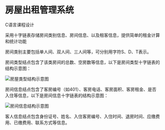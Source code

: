 # 房屋出租管理系统
C语言课程设计

采用十字链表存储房间类别信息、房间信息、以及租客信息，提供简单的租金计算和统计功能

房间类别主要包括单人间、双人间、三人间等，可分别用字符S、D、T表示。

房间类型结点包含了该类房间的总数、空房数等信息，以下是房间类型十字链表的结构示意图：

![房屋类型结构示意图](https://github.com/NickRegistered/-/blob/master/pictures/%E6%88%BF%E5%B1%8B%E7%B1%BB%E5%9E%8B%E5%8D%81%E5%AD%97%E9%93%BE%E8%A1%A8.png)

房间信息结点包含了客房编号（如401）、客房电话、客房面积、客房租金、是否入住等信息，以下是房间信息十字链表的结构示意图：

![房间信息结构示意图](https://github.com/NickRegistered/-/blob/master/pictures/%E6%88%BF%E5%B1%8B%E4%BF%A1%E6%81%AF%E5%8D%81%E5%AD%97%E9%93%BE%E8%A1%A8.png)

客人信息结点包含身份证号、姓名、入住客房编号、入住时间、退房时间、应缴费用、已缴费用、联系方式等信息。
